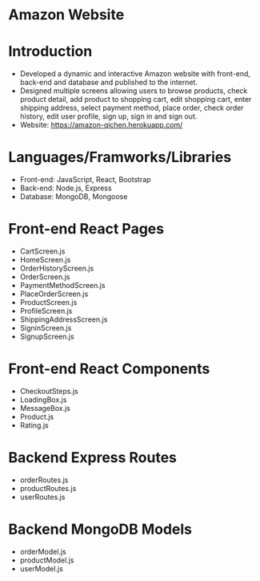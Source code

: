 # Amazon Website

# Introduction

- Developed a dynamic and interactive Amazon website with front-end, back-end and database and published to the internet.
- Designed multiple screens allowing users to browse products, check product detail, add product to shopping cart, edit shopping cart, enter shipping address, select payment method, place order, check order history, edit user profile, sign up, sign in and sign out.
- Website: https://amazon-qichen.herokuapp.com/

# Languages/Framworks/Libraries

- Front-end: JavaScript, React, Bootstrap
- Back-end: Node.js, Express
- Database: MongoDB, Mongoose

# Front-end React Pages

- CartScreen.js
- HomeScreen.js
- OrderHistoryScreen.js
- OrderScreen.js
- PaymentMethodScreen.js
- PlaceOrderScreen.js
- ProductScreen.js
- ProfileScreen.js
- ShippingAddressScreen.js
- SigninScreen.js
- SignupScreen.js

# Front-end React Components

- CheckoutSteps.js
- LoadingBox.js
- MessageBox.js
- Product.js
- Rating.js

# Backend Express Routes

- orderRoutes.js
- productRoutes.js
- userRoutes.js

# Backend MongoDB Models

- orderModel.js
- productModel.js
- userModel.js
